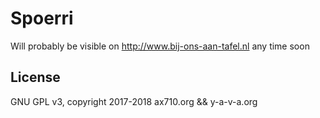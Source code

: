 # Spoerri

Will probably be visible on http://www.bij-ons-aan-tafel.nl any time soon


## License

GNU GPL v3, copyright 2017-2018 ax710.org && y-a-v-a.org
